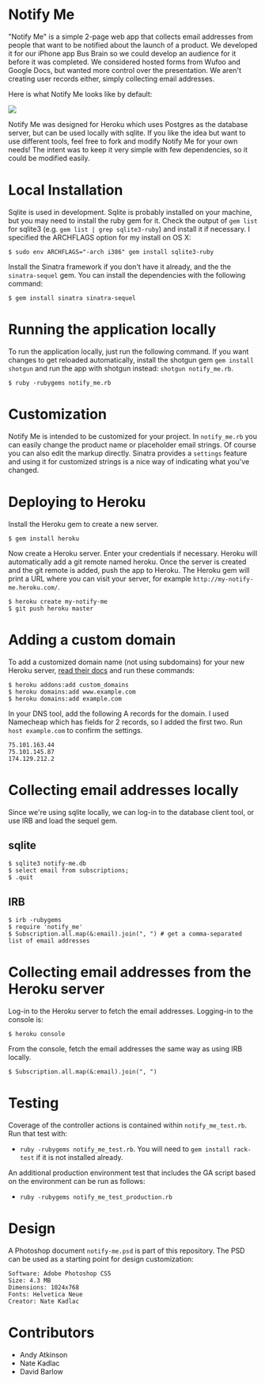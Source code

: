 Notify Me
=========
"Notify Me" is a simple 2-page web app that collects email addresses from people that want to be notified about the launch of a product. We developed it for our iPhone app Bus Brain so we could develop an audience for it before it was completed. We considered hosted forms from Wufoo and Google Docs, but wanted more control over the presentation. We aren't creating user records either, simply collecting email addresses.

Here is what Notify Me looks like by default:

<img src='https://github.com/andyatkinson/notify-me/raw/master/public/screenshot.png' />

Notify Me was designed for Heroku which uses Postgres as the database server, but can be used locally with sqlite. If you like the idea but want to use different tools, feel free to fork and modify Notify Me for your own needs! The intent was to keep it very simple with few dependencies, so it could be modified easily.

Local Installation
==================
Sqlite is used in development. Sqlite is probably installed on your machine, but you may need to install the ruby gem for it. Check the output of `gem list` for sqlite3 (e.g. `gem list | grep sqlite3-ruby`) and install it if necessary. I specified the ARCHFLAGS option for my install on OS X:

    $ sudo env ARCHFLAGS="-arch i386" gem install sqlite3-ruby

Install the Sinatra framework if you don't have it already, and the the `sinatra-sequel` gem. You can install the dependencies with the following command:

    $ gem install sinatra sinatra-sequel
 
Running the application locally
===============================
To run the application locally, just run the following command. If you want changes to get reloaded automatically, install the shotgun gem `gem install shotgun` and run the app with shotgun instead: `shotgun notify_me.rb`.

    $ ruby -rubygems notify_me.rb

Customization
=============
Notify Me is intended to be customized for your project. In `notify_me.rb` you can easily change the product name or placeholder email strings. Of course you can also edit the markup directly. Sinatra provides a `settings` feature and using it for customized strings is a nice way of indicating what you've changed.

Deploying to Heroku
===================
Install the Heroku gem to create a new server.

    $ gem install heroku

Now create a Heroku server. Enter your credentials if necessary. Heroku will automatically add a git remote named heroku. Once the server is created and the git remote is added, push the app to Heroku. The Heroku gem will print a URL where you can visit your server, for example `http://my-notify-me.heroku.com/`.

    $ heroku create my-notify-me
    $ git push heroku master

Adding a custom domain
======================
To add a customized domain name (not using subdomains) for your new Heroku server, [read their docs](http://docs.heroku.com/custom-domains) and run these commands:

    $ heroku addons:add custom_domains
    $ heroku domains:add www.example.com
    $ heroku domains:add example.com

In your DNS tool, add the following A records for the domain. I used Namecheap which has fields for 2 records, so I added the first two. Run `host example.com` to confirm the settings.

    75.101.163.44
    75.101.145.87
    174.129.212.2

Collecting email addresses locally
=================================
Since we're using sqlite locally, we can log-in to the database client tool, or use IRB and load the sequel gem.

 sqlite
 ------
    $ sqlite3 notify-me.db
    $ select email from subscriptions;
    $ .quit

 IRB
 ---
    $ irb -rubygems
    $ require 'notify_me'
    $ Subscription.all.map(&:email).join(", ") # get a comma-separated list of email addresses

Collecting email addresses from the Heroku server
=================================================
Log-in to the Heroku server to fetch the email addresses. Logging-in to the console is:
    
    $ heroku console

From the console, fetch the email addresses the same way as using IRB locally.

    $ Subscription.all.map(&:email).join(", ")

Testing
=======
Coverage of the controller actions is contained within `notify_me_test.rb`. Run that test with:

 - `ruby -rubygems notify_me_test.rb`. You will need to `gem install rack-test` if it is not installed already.

An additional production environment test that includes the GA script based on the environment can be run as follows:

 - `ruby -rubygems notify_me_test_production.rb`

Design 
======
A Photoshop document `notify-me.psd` is part of this repository. The PSD can be used as a starting point for design customization:

    Software: Adobe Photoshop CS5
    Size: 4.3 MB
    Dimensions: 1024x768
    Fonts: Helvetica Neue
    Creator: Nate Kadlac

Contributors
============
 - Andy Atkinson
 - Nate Kadlac
 - David Barlow
